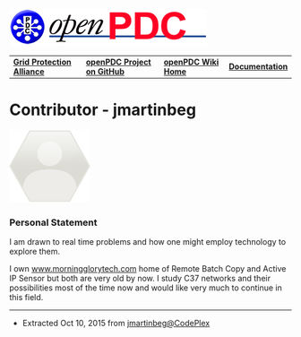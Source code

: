 [![The Open Source Phasor Data Concentrator](../openPDC_Logo.png)](../openPDC_Home.md)

|   |   |   |   |
|---|---|---|---|
| **[Grid Protection Alliance](http://www.gridprotectionalliance.org)** | **[openPDC Project on GitHub](https://github.com/GridProtectionAlliance/openPDC)** | **[openPDC Wiki Home](../openPDC_Home.md)** | **[Documentation](../openPDC_Documentation_Home.md)** |

# Contributor - jmartinbeg

![](codeplex.png)

### Personal Statement

I am drawn to real time problems and how one might employ technology to explore them.

I own www.morningglorytech.com home of Remote Batch Copy and Active IP Sensor but both are very old by now. I study C37 networks and their possibilities most of the time now and would like very much to continue in this field.

---

* Extracted Oct 10, 2015 from [jmartinbeg@CodePlex](http://www.codeplex.com/site/users/view/jmartinbeg)
